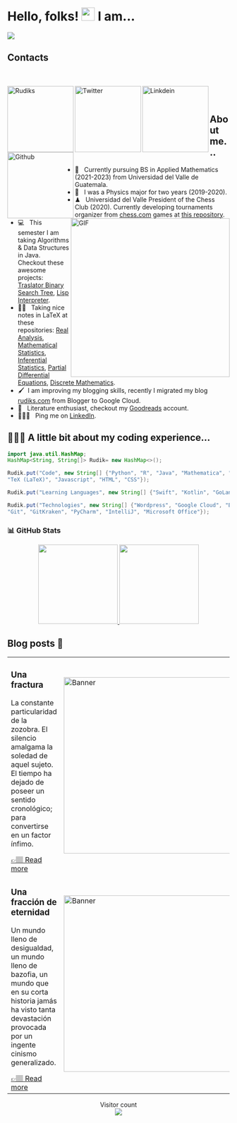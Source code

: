 # Hello, folks! <img src="https://github.com/RudiksChess/rudikschess/blob/main/wave.gif" width="30px"> I am...
<img src="https://github.com/RudiksChess/Header/blob/main/Header.gif">

## Contacts 

<br><br>
<a href="https://rudiks.com">
  <img align="left" alt="Rudiks" width="150px" src="https://github.com/RudiksChess/rudikschess/blob/main/Buttons/rudiks-2.svg" />
</a>
<a href="https://twitter.com/TheRudiks">
  <img align="left" alt="Twitter" width="150px" src="https://github.com/RudiksChess/rudikschess/blob/main/Buttons/Twitter.svg" />
</a>
<a href="https://www.linkedin.com/in/therudiks/">
  <img align="left" alt="Linkdein" width="150px" src="https://github.com/RudiksChess/rudikschess/blob/main/Buttons/LinkedIn.svg" />
</a>
<a href="https://github.com/rudikschess">
  <img align="left" alt="Github" width="150px" src="https://github.com/RudiksChess/rudikschess/blob/main/Buttons/GitHub.svg" />
</a>
<br><br>

## About me...

<img align="right" alt="GIF" src="https://github.com/RudiksChess/rudikschess/blob/main/Buttons/iehHjW9R.gif" width="360px"/>


- 📐 &nbsp; Currently pursuing BS in Applied Mathematics (2021-2023) from Universidad del Valle de Guatemala. 
- 📌 &nbsp; I was a Physics major for two years (2019-2020). 
- ♟  &nbsp; Universidad del Valle President of the Chess Club (2020). Currently developing tournaments organizer from [chess.com](https://chess.com) games at [this repository](https://github.com/RudiksChess/ClubDeAjedrezUVG).
- 💻 &nbsp; This semester I am taking Algorithms & Data Structures in Java. Checkout these awesome projects: [Traslator Binary Search Tree](https://github.com/RudiksChess/Estructuras_Hoja_7), [Lisp Interpreter](https://github.com/RudiksChess/IntepreteLisp).
- 👌🏽 &nbsp; Taking nice notes in LaTeX at these repositories:  [Real Analysis](https://github.com/RudiksChess/Real_Analysis), [Mathematical Statistics](https://github.com/RudiksChess/Estadistica_Matematica), [Inferential Statistics](https://github.com/RudiksChess/Estadistica_Inferencial), [Partial Differential Equations](https://github.com/RudiksChess/EcuacionesDiferenciales2), [Discrete Mathematics](https://github.com/RudiksChess/Matematica_Discreta). 
- 🖌&nbsp; I am improving my blogging skills, recently I migrated my blog [rudiks.com](https://rudiks.com) from Blogger to Google Cloud. 
- 📖 &nbsp; Literature enthusiast, checkout my [Goodreads](https://www.goodreads.com/user/show/36845341-rudik-roberto-rompich) account. 
- 👨🏽‍🔬 &nbsp; Ping me on [LinkedIn](https://www.linkedin.com/in/therudiks/). 

## 👨🏾‍💻 A little bit about my coding experience...
```java
import java.util.HashMap;
HashMap<String, String[]> Rudik= new HashMap<>();

Rudik.put("Code", new String[] {"Python", "R", "Java", "Mathematica", "Jupyter Noteboks",
"TeX (LaTeX)", "Javascript", "HTML", "CSS"});

Rudik.put("Learning Languages", new String[] {"Swift", "Kotlin", "GoLang"});

Rudik.put("Technologies", new String[] {"Wordpress", "Google Cloud", "Blogger", "Github",
"Git", "GitKraken", "PyCharm", "IntelliJ", "Microsoft Office"});

```


### 📊 GitHub Stats

<p align="center">
  <a href="https://github.com/rudikschess">
    <img height="180em" src="https://github-readme-stats.vercel.app/api?username=rudikschess&count_private=true&show_icons=true&theme=algolia&&include_all_commits=true"/>
    <img height="180em" src="https://github-readme-stats-eight-theta.vercel.app/api/top-langs/?username=rudikschess&hide=html,css,javascript&layout=compact&langs_count=8&theme=algolia"/>
  </a>
</p>


## Blog posts 🔭
<table><tr>
  <td>
    <h3> Una fractura </h3>
    <p>La constante particularidad de la zozobra. El silencio amalgama la soledad de aquel sujeto. El tiempo ha dejado de poseer un sentido cronológico; para convertirse en un factor ínfimo.</p>
    <a href="https://rudiks.com/archivos/2878">👉🏽 Read more</a>
  </td>
  <td>
    <img src="https://rudiks.com/wp-content/uploads/2021/04/fractal.png" alt="Banner" width="400px">
  </td>
</tr>

<tr>
  <td>
    <h3> Una fracción de eternidad </h3>
    <p>Un mundo lleno de desigualdad, un mundo lleno de bazofia, un mundo que en su corta historia jamás ha visto tanta devastación provocada por un ingente cinismo generalizado.</p>
    <a href="https://rudiks.com/archivos/2803">👉🏽 Read more</a>
  </td>
  <td>
    <img src="https://rudiks.com/wp-content/uploads/2020/08/20170410_195232-1400x788.jpg" alt="Banner" width="400px">
  </td>
</tr>
</table>

<p align="center"> 
  Visitor count<br>
  <img src="https://profile-counter.glitch.me/rudikschess/count.svg" />
</p>
